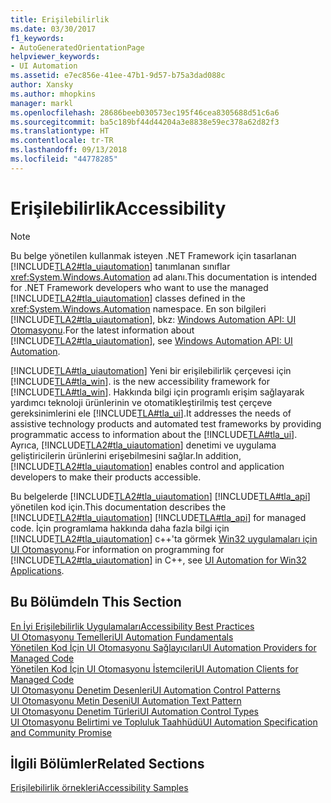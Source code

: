 ```yaml
---
title: Erişilebilirlik
ms.date: 03/30/2017
f1_keywords:
- AutoGeneratedOrientationPage
helpviewer_keywords:
- UI Automation
ms.assetid: e7ec856e-41ee-47b1-9d57-b75a3dad088c
author: Xansky
ms.author: mhopkins
manager: markl
ms.openlocfilehash: 28686beeb030573ec195f46cea8305688d51c6a6
ms.sourcegitcommit: ba5c189bf44d44204a3e8838e59ec378a62d82f3
ms.translationtype: HT
ms.contentlocale: tr-TR
ms.lasthandoff: 09/13/2018
ms.locfileid: "44778285"
---
```

# <a name="accessibility"></a><span data-ttu-id="f114a-102">Erişilebilirlik</span><span class="sxs-lookup"><span data-stu-id="f114a-102">Accessibility</span></span>
> [!NOTE]
>  <span data-ttu-id="f114a-103">Bu belge yönetilen kullanmak isteyen .NET Framework için tasarlanan [!INCLUDE[TLA2#tla_uiautomation](../../../includes/tla2sharptla-uiautomation-md.md)] tanımlanan sınıflar <xref:System.Windows.Automation> ad alanı.</span><span class="sxs-lookup"><span data-stu-id="f114a-103">This documentation is intended for .NET Framework developers who want to use the managed [!INCLUDE[TLA2#tla_uiautomation](../../../includes/tla2sharptla-uiautomation-md.md)] classes defined in the <xref:System.Windows.Automation> namespace.</span></span> <span data-ttu-id="f114a-104">En son bilgileri [!INCLUDE[TLA2#tla_uiautomation](../../../includes/tla2sharptla-uiautomation-md.md)], bkz: [Windows Automation API: UI Otomasyonu](https://go.microsoft.com/fwlink/?LinkID=156746).</span><span class="sxs-lookup"><span data-stu-id="f114a-104">For the latest information about [!INCLUDE[TLA2#tla_uiautomation](../../../includes/tla2sharptla-uiautomation-md.md)], see [Windows Automation API: UI Automation](https://go.microsoft.com/fwlink/?LinkID=156746).</span></span>  
  
 [!INCLUDE[TLA#tla_uiautomation](../../../includes/tlasharptla-uiautomation-md.md)]<span data-ttu-id="f114a-105"> Yeni bir erişilebilirlik çerçevesi için [!INCLUDE[TLA#tla_win](../../../includes/tlasharptla-win-md.md)].</span><span class="sxs-lookup"><span data-stu-id="f114a-105"> is the new accessibility framework for [!INCLUDE[TLA#tla_win](../../../includes/tlasharptla-win-md.md)].</span></span> <span data-ttu-id="f114a-106">Hakkında bilgi için programlı erişim sağlayarak yardımcı teknoloji ürünlerinin ve otomatikleştirilmiş test çerçeve gereksinimlerini ele [!INCLUDE[TLA#tla_ui](../../../includes/tlasharptla-ui-md.md)].</span><span class="sxs-lookup"><span data-stu-id="f114a-106">It addresses the needs of assistive technology products and automated test frameworks by providing programmatic access to information about the [!INCLUDE[TLA#tla_ui](../../../includes/tlasharptla-ui-md.md)].</span></span> <span data-ttu-id="f114a-107">Ayrıca, [!INCLUDE[TLA2#tla_uiautomation](../../../includes/tla2sharptla-uiautomation-md.md)] denetimi ve uygulama geliştiricilerin ürünlerini erişebilmesini sağlar.</span><span class="sxs-lookup"><span data-stu-id="f114a-107">In addition, [!INCLUDE[TLA2#tla_uiautomation](../../../includes/tla2sharptla-uiautomation-md.md)] enables control and application developers to make their products accessible.</span></span>  
  
 <span data-ttu-id="f114a-108">Bu belgelerde [!INCLUDE[TLA2#tla_uiautomation](../../../includes/tla2sharptla-uiautomation-md.md)] [!INCLUDE[TLA#tla_api](../../../includes/tlasharptla-api-md.md)] yönetilen kod için.</span><span class="sxs-lookup"><span data-stu-id="f114a-108">This documentation describes the [!INCLUDE[TLA2#tla_uiautomation](../../../includes/tla2sharptla-uiautomation-md.md)] [!INCLUDE[TLA#tla_api](../../../includes/tlasharptla-api-md.md)] for managed code.</span></span> <span data-ttu-id="f114a-109">İçin programlama hakkında daha fazla bilgi için [!INCLUDE[TLA2#tla_uiautomation](../../../includes/tla2sharptla-uiautomation-md.md)] c++'ta görmek [Win32 uygulamaları için UI Otomasyonu](https://msdn.microsoft.com/library/ms726294.aspx).</span><span class="sxs-lookup"><span data-stu-id="f114a-109">For information on programming for [!INCLUDE[TLA2#tla_uiautomation](../../../includes/tla2sharptla-uiautomation-md.md)] in C++, see [UI Automation for Win32 Applications](https://msdn.microsoft.com/library/ms726294.aspx).</span></span>  
  
## <a name="in-this-section"></a><span data-ttu-id="f114a-110">Bu Bölümde</span><span class="sxs-lookup"><span data-stu-id="f114a-110">In This Section</span></span>  
 [<span data-ttu-id="f114a-111">En İyi Erişilebilirlik Uygulamaları</span><span class="sxs-lookup"><span data-stu-id="f114a-111">Accessibility Best Practices</span></span>](../../../docs/framework/ui-automation/accessibility-best-practices.md)  
 [<span data-ttu-id="f114a-112">UI Otomasyonu Temelleri</span><span class="sxs-lookup"><span data-stu-id="f114a-112">UI Automation Fundamentals</span></span>](../../../docs/framework/ui-automation/index.md)  
 [<span data-ttu-id="f114a-113">Yönetilen Kod İçin UI Otomasyonu Sağlayıcıları</span><span class="sxs-lookup"><span data-stu-id="f114a-113">UI Automation Providers for Managed Code</span></span>](../../../docs/framework/ui-automation/ui-automation-providers-for-managed-code.md)  
 [<span data-ttu-id="f114a-114">Yönetilen Kod İçin UI Otomasyonu İstemcileri</span><span class="sxs-lookup"><span data-stu-id="f114a-114">UI Automation Clients for Managed Code</span></span>](../../../docs/framework/ui-automation/ui-automation-clients-for-managed-code.md)  
 [<span data-ttu-id="f114a-115">UI Otomasyonu Denetim Desenleri</span><span class="sxs-lookup"><span data-stu-id="f114a-115">UI Automation Control Patterns</span></span>](../../../docs/framework/ui-automation/ui-automation-control-patterns.md)  
 [<span data-ttu-id="f114a-116">UI Otomasyonu Metin Deseni</span><span class="sxs-lookup"><span data-stu-id="f114a-116">UI Automation Text Pattern</span></span>](../../../docs/framework/ui-automation/ui-automation-text-pattern.md)  
 [<span data-ttu-id="f114a-117">UI Otomasyonu Denetim Türleri</span><span class="sxs-lookup"><span data-stu-id="f114a-117">UI Automation Control Types</span></span>](../../../docs/framework/ui-automation/ui-automation-control-types.md)  
 [<span data-ttu-id="f114a-118">UI Otomasyonu Belirtimi ve Topluluk Taahhüdü</span><span class="sxs-lookup"><span data-stu-id="f114a-118">UI Automation Specification and Community Promise</span></span>](../../../docs/framework/ui-automation/ui-automation-specification-and-community-promise.md)  
  
## <a name="related-sections"></a><span data-ttu-id="f114a-119">İlgili Bölümler</span><span class="sxs-lookup"><span data-stu-id="f114a-119">Related Sections</span></span>  
 [<span data-ttu-id="f114a-120">Erişilebilirlik örnekleri</span><span class="sxs-lookup"><span data-stu-id="f114a-120">Accessibility Samples</span></span>](https://msdn.microsoft.com/library/ms771315.aspx)
